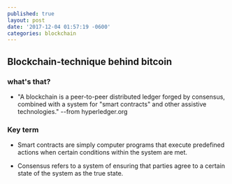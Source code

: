```yaml
---
published: true
layout: post
date: '2017-12-04 01:57:19 -0600'
categories: blockchain
---
```

## Blockchain-technique behind bitcoin

### what's that?
 - "A blockchain is a peer-to-peer distributed ledger forged by consensus, combined with a system for "smart contracts" and other assistive technologies." --from hyperledger.org

### Key term
 - Smart contracts are simply computer programs that execute predefined actions when certain conditions within the system are met.

- Consensus refers to a system of ensuring that parties agree to a certain state of the system as the true state.
